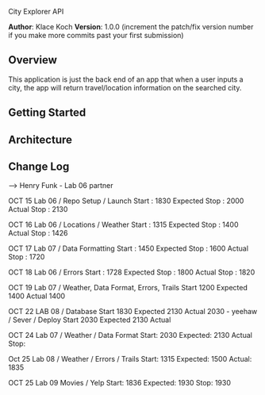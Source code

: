 City Explorer API

**Author**: Klace Koch
**Version**: 1.0.0 (increment the patch/fix version number if you make more commits past your first submission)

## Overview
<!-- Provide a high level overview of what this application is and why you are building it, beyond the fact that it's an assignment for this class. (i.e. What's your problem domain?) -->
This application is just the back end of an app that when a user inputs a city, the app will return travel/location information on the searched city.

## Getting Started
<!-- What are the steps that a user must take in order to build this app on their own machine and get it running? -->

## Architecture
<!-- Provide a detailed description of the application design. What technologies (languages, libraries, etc) you're using, and any other relevant design information. -->

## Change Log
<!-- Use this area to document the iterative changes made to your application as each feature is successfully implemented. Use time stamps. Here's an examples:

01-01-2001 4:59pm - Application now has a fully-functional express server, with a GET route for the location resource.

## Credits and Collaborations
<!-- Give credit (and a link) to other people or resources that helped you build this application. -->
--> Henry Funk - Lab 06 partner

OCT 15
Lab 06 / Repo Setup / Launch
    Start : 1830
    Expected Stop : 2000
    Actual Stop : 2130

OCT 16
Lab 06 / Locations / Weather
    Start : 1315
    Expected Stop : 1400
    Actual Stop : 1426

OCT 17
Lab 07 / Data Formatting
    Start : 1450
    Expected Stop : 1600
    Actual Stop : 1720

OCT 18
Lab 06 / Errors
    Start : 1728 
    Expected Stop : 1800
    Actual Stop : 1820


OCT 19
Lab 07 / Weather, Data Format, Errors, Trails
    Start 1200
    Expected 1400
    Actual 1400

OCT 22
LAB 08 / Database 
    Start 1830
    Expected 2130
    Actual 2030 - yeehaw
/ Sever / Deploy
    Start 2030
    Expected 2130
    Actual 

OCT 24
Lab 07 / Weather / Data Format
    Start: 2030
    Expected: 2130
    Actual Stop: 

Oct 25 
Lab 08 / Weather / Errors / Trails
    Start: 1315
    Expected: 1500
    Actual: 1835

OCT 25
Lab 09 Movies / Yelp
    Start: 1836
    Expected: 1930
    Stop: 1930
